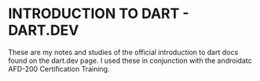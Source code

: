 # INTRODUCTION TO DART - DART.DEV
These are my notes and studies of the official introduction to dart docs found on the dart.dev
page. I used these in conjunction with the androidatc AFD-200 Certification Training. 